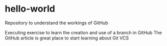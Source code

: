 # hello-world
Repository to understand the workings of GitHub

Executing exercise to learn the creation and use of a branch in GitHub
The GitHub article is great place to start learning about Git VCS

